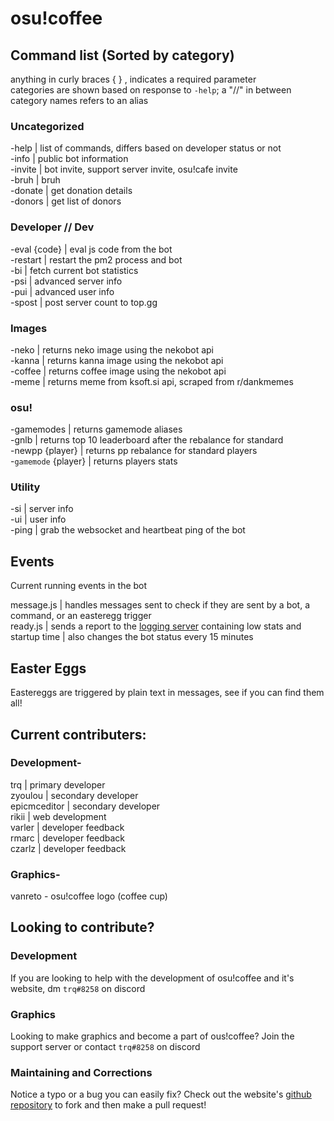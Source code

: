 # osu!coffee  

## Command list (Sorted by category)    

anything in curly braces { } , indicates a required parameter  
categories are shown based on response to `-help`; a "//" in between category names refers to an alias  

### Uncategorized    

-help | list of commands, differs based on developer status or not  
-info | public bot information  
-invite | bot invite, support server invite, osu!cafe invite    
-bruh | bruh  
-donate | get donation details  
-donors | get list of donors  

### Developer // Dev
-eval {code} | eval js code from the bot  
-restart | restart the pm2 process and bot  
-bi   | fetch current bot statistics  
-psi | advanced server info  
-pui | advanced user info  
-spost | post server count to top.gg   

### Images  

-neko | returns neko image using the nekobot api  
-kanna | returns kanna image using the nekobot api  
-coffee | returns coffee image using the nekobot api  
-meme | returns meme from ksoft.si api, scraped from r/dankmemes


### osu!  

-gamemodes | returns gamemode aliases  
-gnlb | returns top 10 leaderboard after the rebalance for standard     
-newpp {player} | returns pp rebalance for standard players    
-`gamemode` {player} | returns players stats     

### Utility  

-si | server info  
-ui | user info  
-ping | grab the websocket and heartbeat ping of the bot  

## Events  

Current running events in the bot  

message.js | handles messages sent to check if they are sent by a bot, a command, or an easteregg trigger  
ready.js | sends a report to the [logging server](https://discord.gg/invite/XeaGkCM) containing low stats and startup time | also changes the bot status every 15 minutes     

## Easter Eggs  

Eastereggs are triggered by plain text in messages, see if you can find them all!   

## Current contributers:  

### Development-  

trq | primary developer  
zyoulou | secondary developer  
epicmceditor | secondary developer  
rikii | web development   
varler | developer feedback  
rmarc | developer feedback  
czarlz | developer feedback  

### Graphics-  

vanreto - osu!coffee logo (coffee cup)  

## Looking to contribute?  

### Development  

If you are looking to help with the development of osu!coffee and it's website, dm `trq#8258` on discord  

### Graphics  

Looking to make graphics and become a part of ous!coffee? Join the support server or contact `trq#8258` on discord  

### Maintaining and Corrections  

Notice a typo or a bug you can easily fix? Check out the website's [github repository](https://github.com/trapss/coffeeweb) to fork and then make a pull request!
